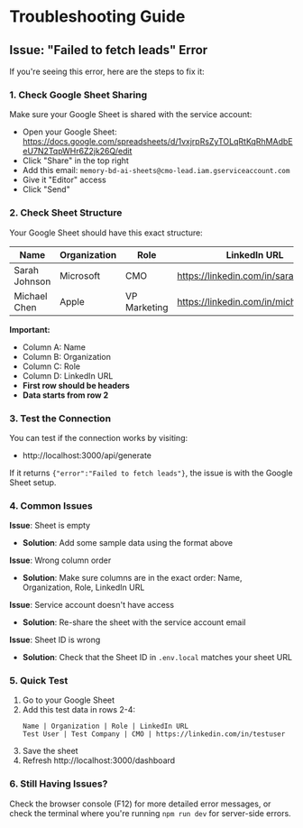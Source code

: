 # Troubleshooting Guide

## Issue: "Failed to fetch leads" Error

If you're seeing this error, here are the steps to fix it:

### 1. Check Google Sheet Sharing

Make sure your Google Sheet is shared with the service account:
- Open your Google Sheet: https://docs.google.com/spreadsheets/d/1vxjrpRsZyTOLqRtKqRhMAdbEeU7N2TqpWHr6Z2jk26Q/edit
- Click "Share" in the top right
- Add this email: `memory-bd-ai-sheets@cmo-lead.iam.gserviceaccount.com`
- Give it "Editor" access
- Click "Send"

### 2. Check Sheet Structure

Your Google Sheet should have this exact structure:

| Name | Organization | Role | LinkedIn URL |
|------|--------------|------|--------------|
| Sarah Johnson | Microsoft | CMO | https://linkedin.com/in/sarahjohnson |
| Michael Chen | Apple | VP Marketing | https://linkedin.com/in/michaelchen |

**Important:**
- Column A: Name
- Column B: Organization  
- Column C: Role
- Column D: LinkedIn URL
- **First row should be headers**
- **Data starts from row 2**

### 3. Test the Connection

You can test if the connection works by visiting:
- http://localhost:3000/api/generate

If it returns `{"error":"Failed to fetch leads"}`, the issue is with the Google Sheet setup.

### 4. Common Issues

**Issue**: Sheet is empty
- **Solution**: Add some sample data using the format above

**Issue**: Wrong column order
- **Solution**: Make sure columns are in the exact order: Name, Organization, Role, LinkedIn URL

**Issue**: Service account doesn't have access
- **Solution**: Re-share the sheet with the service account email

**Issue**: Sheet ID is wrong
- **Solution**: Check that the Sheet ID in `.env.local` matches your sheet URL

### 5. Quick Test

1. Go to your Google Sheet
2. Add this test data in rows 2-4:
   ```
   Name | Organization | Role | LinkedIn URL
   Test User | Test Company | CMO | https://linkedin.com/in/testuser
   ```
3. Save the sheet
4. Refresh http://localhost:3000/dashboard

### 6. Still Having Issues?

Check the browser console (F12) for more detailed error messages, or check the terminal where you're running `npm run dev` for server-side errors. 